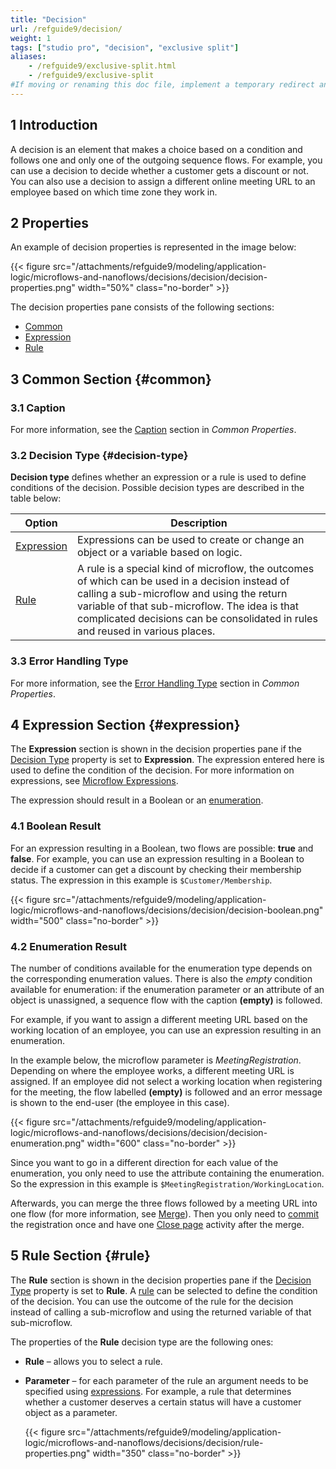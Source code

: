 ```yaml
---
title: "Decision"
url: /refguide9/decision/
weight: 1
tags: ["studio pro", "decision", "exclusive split"]
aliases:
    - /refguide9/exclusive-split.html
    - /refguide9/exclusive-split
#If moving or renaming this doc file, implement a temporary redirect and let the respective team know they should update the URL in the product. See Mapping to Products for more details.
---
```


## 1 Introduction

A decision is an element that makes a choice based on a condition and follows one and only one of the outgoing sequence flows. For example, you can use a decision to decide whether a customer gets a discount or not. You can also use a decision to assign a different online meeting URL to an employee based on which time zone they work in. 

## 2 Properties

An example of decision properties is represented in the image below:

{{< figure src="/attachments/refguide9/modeling/application-logic/microflows-and-nanoflows/decisions/decision/decision-properties.png"   width="50%"  class="no-border" >}}

The decision properties pane consists of the following sections:

* [Common](#common)
* [Expression](#expression)
* [Rule](#rule)

## 3 Common Section {#common}

### 3.1 Caption

For more information, see the [Caption](/refguide9/microflow-element-common-properties/#caption) section in *Common Properties*.

### 3.2 Decision Type {#decision-type}

**Decision type** defines whether an expression or a rule is used to define conditions of the decision. Possible decision types are described in the table below:

| Option | Description |
| --- | --- |
| [Expression](#expression) | Expressions can be used to create or change an object or a variable based on logic. |
| [Rule](#rule) | A rule is a special kind of microflow, the outcomes of which can be used in a decision instead of calling a sub-microflow and using the return variable of that sub-microflow. The idea is that complicated decisions can be consolidated in rules and reused in various places. |

### 3.3 Error Handling Type

For more information, see the [Error Handling Type](/refguide9/microflow-element-common-properties/#error-handling) section in *Common Properties*.

## 4 Expression Section {#expression}

The **Expression** section is shown in the decision properties pane if the [Decision Type](#decision-type) property is set to **Expression**. The expression entered here is used to define the condition of the decision. For more information on expressions, see [Microflow Expressions](/refguide9/expressions/).

The expression should result in a Boolean or an [enumeration](/refguide9/enumerations/). 

### 4.1 Boolean Result

For an expression resulting in a Boolean, two flows are possible: **true** and **false**. For example, you can use an expression resulting in a Boolean to decide if a customer can get a discount by checking their membership status. The expression in this example is `$Customer/Membership`.

{{< figure src="/attachments/refguide9/modeling/application-logic/microflows-and-nanoflows/decisions/decision/decision-boolean.png" width="500" class="no-border" >}}

### 4.2 Enumeration Result

The number of conditions available for the enumeration type depends on the corresponding enumeration values. There is also the *empty* condition available for enumeration: if the enumeration parameter or an attribute of an object is unassigned, a sequence flow with the caption **(empty)** is followed.

For example, if you want to assign a different meeting URL based on the working location of an employee, you can use an expression resulting in an enumeration. 
    
In the example below, the microflow parameter is *MeetingRegistration*. Depending on where the employee works, a different meeting URL is assigned. If an employee did not select a working location when registering for the meeting, the flow labelled **(empty)** is followed and an error message is shown to the end-user (the employee in this case).

{{< figure src="/attachments/refguide9/modeling/application-logic/microflows-and-nanoflows/decisions/decision/decision-enumeration.png" width="600" class="no-border" >}}

Since you want to go in a different direction for each value of the enumeration, you only need to use the attribute containing the enumeration. So the expression in this example is `$MeetingRegistration/WorkingLocation`. 
    
Afterwards, you can merge the three flows followed by a meeting URL into one flow (for more information, see  [Merge](/refguide9/merge/)). Then you only need to [commit](/refguide9/committing-objects/) the registration once and have one [Close page](/refguide9/committing-objects/) activity after the merge. 

## 5 Rule Section {#rule}

The **Rule** section is shown in the decision properties pane if the [Decision Type](#decision-type) property is set to **Rule**. A [rule](/refguide9/rules/) can be selected to define the condition of the decision. You can use the outcome of the rule for the decision instead of calling a sub-microflow and using the returned variable of that sub-microflow.

The properties of the **Rule** decision type are the following ones:

* **Rule** – allows you to select a rule.

* **Parameter** – for each parameter of the rule an argument needs to be specified using [expressions](/refguide9/expressions/). For example, a rule that determines whether a customer deserves a certain status will have a customer object as a parameter.

    {{< figure src="/attachments/refguide9/modeling/application-logic/microflows-and-nanoflows/decisions/decision/rule-properties.png"   width="350"  class="no-border" >}}
